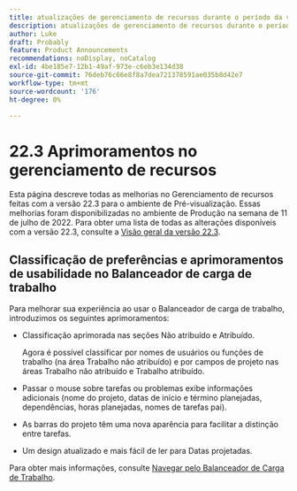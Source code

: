 ```yaml
---
title: atualizações de gerenciamento de recursos durante o período da versão 22.3
description: atualizações de gerenciamento de recursos durante o período da versão 22.3
author: Luke
draft: Probably
feature: Product Announcements
recommendations: noDisplay, noCatalog
exl-id: 4be185e7-12b1-49af-973e-c6eb3e134d38
source-git-commit: 76deb76c66e8f8a7dea721378591ae035b8d42e7
workflow-type: tm+mt
source-wordcount: '176'
ht-degree: 0%

---
```


# 22.3 Aprimoramentos no gerenciamento de recursos

Esta página descreve todas as melhorias no Gerenciamento de recursos feitas com a versão 22.3 para o ambiente de Pré-visualização. Essas melhorias foram disponibilizadas no ambiente de Produção na semana de 11 de julho de 2022. Para obter uma lista de todas as alterações disponíveis com a versão 22.3, consulte a [Visão geral da versão 22.3](../../../product-announcements/product-releases/22.3-release-activity/22-3-release-overview.md).

## Classificação de preferências e aprimoramentos de usabilidade no Balanceador de carga de trabalho

Para melhorar sua experiência ao usar o Balanceador de carga de trabalho, introduzimos os seguintes aprimoramentos:

* Classificação aprimorada nas seções Não atribuído e Atribuído.

  Agora é possível classificar por nomes de usuários ou funções de trabalho (na área Trabalho não atribuído) e por campos de projeto nas áreas Trabalho não atribuído e Trabalho atribuído.

* Passar o mouse sobre tarefas ou problemas exibe informações adicionais (nome do projeto, datas de início e término planejadas, dependências, horas planejadas, nomes de tarefas pai).

* As barras do projeto têm uma nova aparência para facilitar a distinção entre tarefas.

* Um design atualizado e mais fácil de ler para Datas projetadas.


Para obter mais informações, consulte [Navegar pelo Balanceador de Carga de Trabalho](/help/quicksilver/resource-mgmt/workload-balancer/navigate-the-workload-balancer.md).

